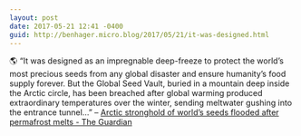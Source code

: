 ```yaml
---
layout: post
date: 2017-05-21 12:41 -0400
guid: http://benhager.micro.blog/2017/05/21/it-was-designed.html
---
```

🌎 “It was designed as an impregnable deep-freeze to protect the world’s most precious seeds from any global disaster and ensure humanity’s food supply forever. But the Global Seed Vault, buried in a mountain deep inside the Arctic circle, has been breached after global warming produced extraordinary temperatures over the winter, sending meltwater gushing into the entrance tunnel…” – [Arctic stronghold of world’s seeds flooded after permafrost melts - The Guardian](https://www.theguardian.com/environment/2017/may/19/arctic-stronghold-of-worlds-seeds-flooded-after-permafrost-melts?CMP=twt_gu)
